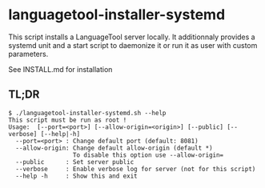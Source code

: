 # languagetool-installer-systemd

This script installs a LanguageTool server locally.
It additionnaly provides a systemd unit and a start script
to daemonize it or run it as user with custom parameters.

See INSTALL.md for installation

## TL;DR

```text
$ ./languagetool-installer-systemd.sh --help
This script must be run as root !
Usage:  [--port=<port>] [--allow-origin=<origin>] [--public] [--verbose] [--help|-h]
  --port=<port> : Change default port (default: 8081)
  --allow-origin: Change default allow-origin (default *)
                  To disable this option use --allow-origin=
  --public      : Set server public
  --verbose     : Enable verbose log for server (not for this script)
  --help -h     : Show this and exit
```
